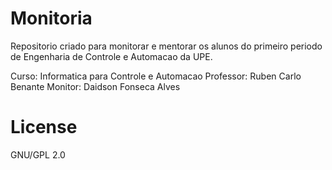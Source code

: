 # Monitoria
Repositorio criado para monitorar e mentorar os alunos do primeiro periodo de Engenharia de Controle e Automacao da UPE.

Curso: Informatica para Controle e Automacao
Professor: Ruben Carlo Benante
Monitor: Daidson Fonseca Alves

# License
GNU/GPL 2.0

